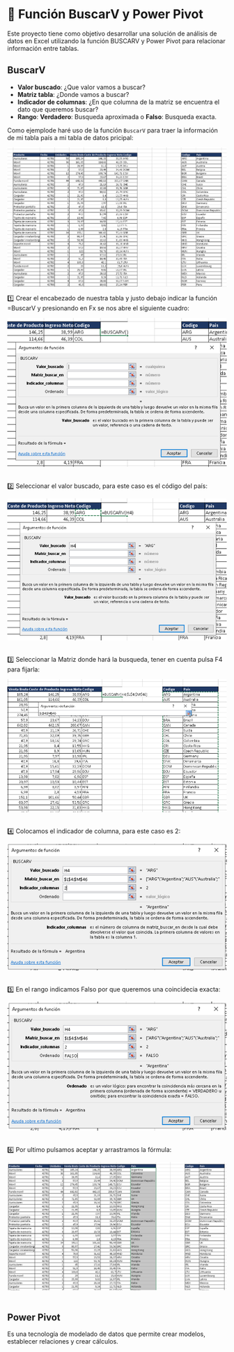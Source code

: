 # :bookmark_tabs: Función BuscarV y Power Pivot
Este proyecto tiene como objetivo desarrollar una solución de análisis de datos en Excel utilizando la función BUSCARV y Power Pivot para relacionar información entre tablas. 
<br>

## BuscarV
- **Valor buscado**: ¿Que valor vamos a buscar?
- **Matriz tabla**: ¿Donde vamos a buscar?
- **Indicador de columnas**: ¿En que columna de la matriz se encuentra el dato que queremos buscar?
- **Rango**: **Verdadero**: Busqueda aproximada o **Falso**: Busqueda exacta.

Como ejemplode haré uso de la función `BuscarV` para traer la información de mi tabla país a mi tabla de datos pricipal:
<div align="center">
  <img  src="https://raw.githubusercontent.com/WilliamLopez663/Funcion-BuscarV-y-Power-Pivot/main/assets/images/base-de-datos.PNG">
</div>

:one: Crear el encabezado de nuestra tabla y justo debajo indicar la función =BuscarV y presionando en Fx se nos abre el siguiente cuadro:
<div align="center">
  <img  src="https://raw.githubusercontent.com/WilliamLopez663/Funcion-BuscarV-y-Power-Pivot/main/assets/images/insertar-funcion.PNG">
</div>
<br>

:two: Seleccionar el valor buscado, para este caso es el código del país:
<div align="center">
  <img  src="https://raw.githubusercontent.com/WilliamLopez663/Funcion-BuscarV-y-Power-Pivot/main/assets/images/valor-buscado.PNG">
</div>
<br>

:three: Seleccionar la Matriz donde hará la busqueda, tener en cuenta pulsa F4 para fijarla:
<div align="center">
  <img  src="https://raw.githubusercontent.com/WilliamLopez663/Funcion-BuscarV-y-Power-Pivot/main/assets/images/seleccionar-matriz.PNG">
</div>
<br>

:four: Colocamos el indicador de columna, para este caso es 2:
<div align="center">
  <img  src="https://raw.githubusercontent.com/WilliamLopez663/Funcion-BuscarV-y-Power-Pivot/main/assets/images/indicador-columna.PNG">
</div>
<br>

:five: En el rango indicamos Falso por que queremos una coincidecia exacta:
<div align="center">
  <img  src="https://raw.githubusercontent.com/WilliamLopez663/Funcion-BuscarV-y-Power-Pivot/main/assets/images/rango-falso.PNG">
</div>
<br>

:six: Por ultimo pulsamos aceptar y arrastramos la fórmula:
<div align="center">
  <img  src="https://raw.githubusercontent.com/WilliamLopez663/Funcion-BuscarV-y-Power-Pivot/main/assets/images/buscarv-final.PNG">
</div>
<br>


## Power Pivot
Es una tecnología de modelado de datos que permite crear modelos, establecer relaciones y crear cálculos.
